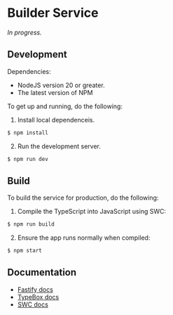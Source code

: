 # Builder Service

_In progress._

## Development

Dependencies:
* NodeJS version 20 or greater.
* The latest version of NPM

To get up and running, do the following:

1. Install local dependenceis.
```sh
$ npm install
```

2. Run the development server.
```sh
$ npm run dev
```

## Build

To build the service for production, do the following:

1. Compile the TypeScript into JavaScript using SWC:
```sh
$ npm run build
```

2. Ensure the app runs normally when compiled:
```sh
$ npm start
```

## Documentation
* [Fastify docs](https://fastify.dev/docs/latest/)
* [TypeBox docs](https://github.com/sinclairzx81/typebox)
* [SWC docs](https://swc.rs/)

